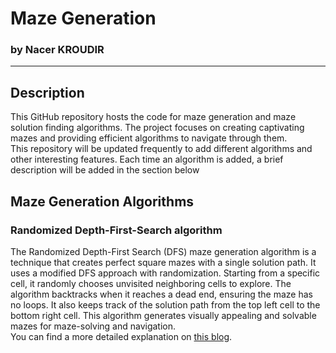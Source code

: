 # Maze Generation
### by Nacer KROUDIR
----
## Description
This GitHub repository hosts the code for maze generation and maze solution finding algorithms. The project focuses on creating captivating mazes and providing efficient algorithms to navigate through them.<br>
This repository will be updated frequently to add different algorithms and other interesting features. Each time an algorithm is added, a brief description will be added in the section below<br>

## Maze Generation Algorithms
### Randomized Depth-First-Search algorithm
The Randomized Depth-First Search (DFS) maze generation algorithm is a technique that creates perfect square mazes with a single solution path. It uses a modified DFS approach with randomization. Starting from a specific cell, it randomly chooses unvisited neighboring cells to explore. The algorithm backtracks when it reaches a dead end, ensuring the maze has no loops. It also keeps track of the solution path from the top left cell to the bottom right cell. This algorithm generates visually appealing and solvable mazes for maze-solving and navigation.<br>
You can find a more detailed explanation on [this blog](https://medium.com/@nacerkroudir/randomized-depth-first-search-algorithm-for-maze-generation-fb2d83702742).